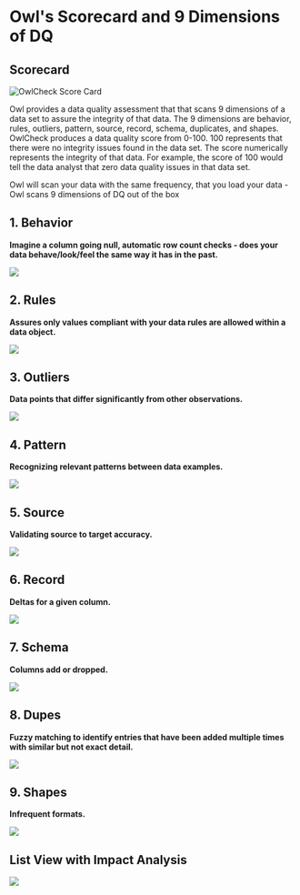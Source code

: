 # Owl's Scorecard and 9 Dimensions of DQ

## Scorecard

![OwlCheck Score Card](.gitbook/assets/image-2.png)



Owl provides a data quality assessment that that scans 9 dimensions of a data set to assure the integrity of that data. The 9 dimensions are behavior, rules, outliers, pattern, source, record, schema, duplicates, and shapes. OwlCheck produces a data quality score from 0-100. 100 represents that there were no integrity issues found in the data set. The score numerically represents the integrity of that data. For example, the score of 100 would tell the data analyst that zero data quality issues in that data set.

Owl will scan your data with the same frequency, that you load your data - Owl scans 9 dimensions of DQ out of the box 

## **1. Behavior** 

**Imagine a column going null, automatic row count checks - does your data behave/look/feel the same way it has in the past.**

![](.gitbook/assets/behavior.jpg)

## **2. Rules**

**Assures only values compliant with your data rules are allowed within a data object.** 

![](.gitbook/assets/rules.jpg)

## **3. Outliers**

**Data points that differ significantly from other observations.**

![](.gitbook/assets/outliers.jpg)

## **4. Pattern**

**Recognizing relevant patterns between data examples.** 

![](.gitbook/assets/pattern.jpg)

## **5. Source**

**Validating source to target accuracy.**

![](.gitbook/assets/source.jpg)

## **6. Record**

**Deltas for a given column.** 

![](.gitbook/assets/record.jpg)

## **7. Schema** 

**Columns add or dropped.**

![](.gitbook/assets/schema.jpg)

## 8. Dupes 

**Fuzzy matching to identify entries that have been added multiple times with similar but not exact detail.**

![](.gitbook/assets/dupes.jpg)

## **9. Shapes**

**Infrequent formats.**

![](.gitbook/assets/shapes%20%281%29.jpg)

## List View with Impact Analysis

![](.gitbook/assets/list-view-with-impact.jpg)

